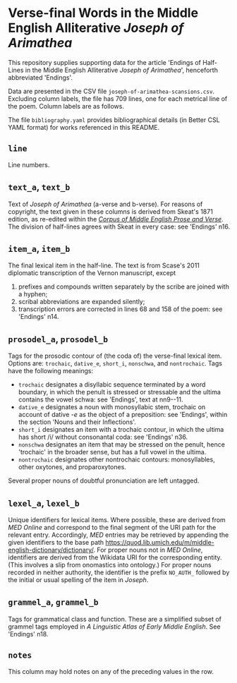 # Verse-final Words in the Middle English Alliterative *Joseph of Arimathea*

This repository supplies supporting data for the article 'Endings of Half-Lines in the Middle English Alliterative *Joseph of Arimathea*', henceforth abbreviated 'Endings'.

Data are presented in the CSV file `joseph-of-arimathea-scansions.csv`.
Excluding column labels, the file has 709 lines, one for each metrical line of the poem.
Column labels are as follows.

The file `bibliography.yaml` provides bibliographical details (in Better CSL YAML format) for works referenced in this README.

## `line`

Line numbers.

## `text_a`, `text_b`

Text of *Joseph of Arimathea* (a-verse and b-verse).
For reasons of copyright, the text given in these columns is derived from Skeat's 1871 edition, as re-edited within the [*Corpus of Middle English Prose and Verse*](https://quod.lib.umich.edu/c/cme/AHA2700.0001.001).
The division of half-lines agrees with Skeat in every case: see 'Endings' n16.

## `item_a`, `item_b`

The final lexical item in the half-line.
The text is from Scase's 2011 diplomatic transcription of the Vernon manuscript, except

1. prefixes and compounds written separately by the scribe are joined with a hyphen;
2. scribal abbreviations are expanded silently;
3. transcription errors are corrected in lines 68 and 158 of the poem: see 'Endings' n14.

## `prosodel_a`, `prosodel_b`

Tags for the prosodic contour of (the coda of) the verse-final lexical item.
Options are: `trochaic`, `dative_e`, `short_i`, `nonschwa`, and `nontrochaic`.
Tags have the following meanings:

- `trochaic` designates a disyllabic sequence terminated by a word boundary, in which the penult is stressed or stressable and the ultima contains the vowel schwa: see 'Endings', text at nn9--11.
- `dative_e` designates a noun with monosyllabic stem, trochaic on account of dative *-e* as the object of a preposition: see 'Endings', within the section 'Nouns and their Inflections'.
- `short_i` designates an item with a trochaic contour, in which the ultima has short /i/ without consonantal coda: see 'Endings' n36.
- `nonschwa` designates an item that may be stressed on the penult, hence 'trochaic' in the broader sense, but has a full vowel in the ultima.
- `nontrochaic` designates other nontrochaic contours: monosyllables, other oxytones, and proparoxytones.

Several proper nouns of doubtful pronunciation are left untagged.

## `lexel_a`, `lexel_b`

Unique identifiers for lexical items.
Where possible, these are derived from *MED Online* and correspond to the final segment of the URI path for the relevant entry.
Accordingly, *MED* entries may be retrieved by appending the given identifiers to the base path <https://quod.lib.umich.edu/m/middle-english-dictionary/dictionary/>.
For proper nouns not in *MED Online*, identifiers are derived from the Wikidata URI for the corresponding entity.
(This involves a slip from onomastics into ontology.)
For proper nouns recorded in neither authority, the identifier is the prefix `NO_AUTH_` followed by the initial or usual spelling of the item in *Joseph*.

## `grammel_a`, `grammel_b`

Tags for grammatical class and function.
These are a simplified subset of grammel tags employed in *A Linguistic Atlas of Early Middle English*.
See 'Endings' n18.

## `notes`

This column may hold notes on any of the preceding values in the row.
